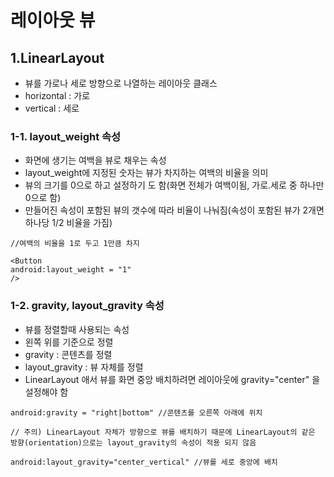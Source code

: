 # 레이아웃 뷰

## 1.LinearLayout
+ 뷰를 가로나 세로 방향으로 나열하는 레이아웃 클래스
+ horizontal : 가로 
+ vertical : 세로

### 1-1. layout_weight 속성

+ 화면에 생기는 여백을 뷰로 채우는 속성
+ layout_weight에 지정된 숫자는 뷰가 차지하는 여백의 비율을 의미
+ 뷰의 크기를 0으로 하고 설정하기 도 함(화면 전체가 여백이됨, 가로.세로 중 하나만 0으로 함)
+ 만들어진 속성이 포함된 뷰의 갯수에 따라 비율이 나눠짐(속성이 포함된 뷰가 2개면 하나당 1/2 비율을 가짐)

```
//여백의 비율을 1로 두고 1만큼 차지

<Button
android:layout_weight = "1"
/> 
```  

### 1-2. gravity, layout_gravity 속성

+ 뷰를 정렬할때 사용되는 속성
+ 왼쪽 위를 기준으로 정렬
+ gravity : 콘텐츠를 정렬
+ layout_gravity : 뷰 자체를 정렬
+ LinearLayout 애서 뷰를 화면 중앙 배치하려면 레이아웃에 gravity="center" 을 설정해야 함

```
android:gravity = "right|bottom" //콘텐츠를 오른쪽 아래에 위치

// 주의) LinearLayout 자체가 방향으로 뷰를 배치하기 때문에 LinearLayout의 같은 방향(orientation)으로는 layout_gravity의 속성이 적용 되지 않음

android:layout_gravity="center_vertical" //뷰를 세로 중앙에 배치
```

